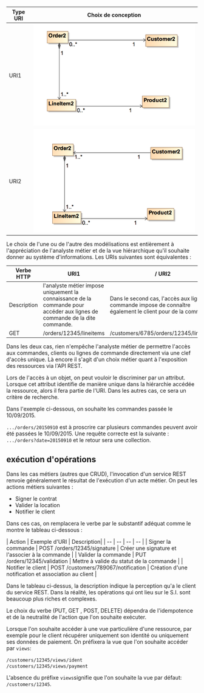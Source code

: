 

|Type URI | Choix de conception |
| -- | -- |
|URI1 |![](rent7.png)|
|URI2 |![](rent10.png)|

Le choix de l'une ou de l'autre des modélisations est entièrement à l'appréciation de l'analyste métier et de la vue hiérarchique qu'il souhaite donner au système d'informations. Les URIs suivantes sont équivalentes :

|Verbe HTTP | URI1 | / URI2 |
| -- | -- | -- |
| Description |l'analyste métier impose uniquement la connaissance de la commande pour accéder aux lignes de commande de la dite commande.| Dans le second cas, l'accès aux lignes de commande impose de connaître également le client pour de la commande. |
| GET | /orders/12345/lineitems |/customers/6785/orders/12345/lineitems |

Dans les deux cas, rien n'empêche l'analyste métier de permettre l'accès aux commandes, clients ou lignes de commande directement via une clef d'accès unique. Là encore il s'agit d'un choix métier quant à l'exposition des ressources via l'API REST.

Lors de l'accès à un objet, on peut vouloir le discriminer par un attribut. Lorsque cet attribut identifie de manière unique dans la hiérarchie accédée la ressource, alors il fera partie de l'URI. Dans les autres cas, ce sera un critère de recherche. 

Dans l'exemple ci-dessous, on souhaite les commandes passée le 10/09/2015.

``` .../orders/20150910 ``` est à proscrire car plusieurs commandes peuvent avoir été  passées le 10/09/2015. Une requête correcte est la suivante : ``` .../orders?date=20150910``` et le retour sera une collection.


## exécution d'opérations
Dans les cas métiers (autres que CRUD), l'invocation d'un service REST renvoie généralement le résultat de l'exécution d'un acte métier. On peut les actions métiers suivantes :
- Signer le contrat
- Valider la location
- Notifier le client


Dans ces cas, on remplacera le verbe par le substantif adéquat comme le montre le tableau ci-dessous :


| Action | Exemple d'URI | Description|
| -- | -- | -- | -- |
| Signer la commande | POST /orders/12345/signature | Créer une signature et l'associer à la commande |
| Valider la commande | PUT /orders/12345/validation | Mettre à valide  du statut de la commande |
| Notifier le client | POST /customers/789067/notification | Création d'une notification et association au client |

Dans le tableau ci-dessus, la description indique la perception qu'a le client du service REST. Dans la réalité, les opérations qui ont lieu sur le S.I. sont beaucoup plus riches et complexes.


Le choix du verbe (PUT, GET , POST, DELETE) dépendra de l'idempotence et de la neutralité de l'action que l'on souhaite exécuter. 

Lorsque l'on souhaite accéder à une vue particulière d'une ressource, par exemple pour le client récupérer uniquement son identité ou uniquement ses données de paiement. On préfixera la vue que l'on souhaite accéder par ```views```:

```
/customers/12345/views/ident
/customers/12345/views/payment
```

L'absence du préfixe ```views```signifie que l'on souhaite la vue par défaut:
```/customers/12345```.




